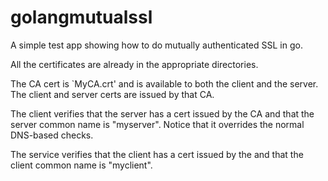 # golangmutualssl

A simple test app showing how to do mutually authenticated SSL in go.

All the certificates are already in the appropriate directories.

The CA cert is `MyCA.crt' and is available to both the client and the server. 
The client and server certs are issued by that CA.

The client verifies that the server has a cert issued by the CA and that the
server common name is "myserver". Notice that it overrides the normal DNS-based 
checks.

The service verifies that the client has a cert issued by the  and that the
client common name is "myclient".
